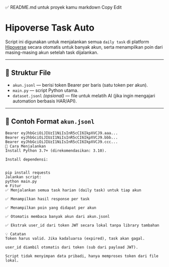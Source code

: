 ✅ README.md untuk proyek kamu
markdown
Copy
Edit
# Hipoverse Task Auto

Script ini digunakan untuk menjalankan semua `daily task` di platform [Hipoverse](https://hipoverse.xyz/join?ref=927137319058829362) secara otomatis untuk banyak akun, serta menampilkan poin dari masing-masing akun setelah task dijalankan.

---

## 📁 Struktur File

- `akun.jsonl` — berisi token Bearer per baris (satu token per akun).
- `main.py` — script Python utama.
- `dataset.jsonl` *(opsional)* — file untuk melatih AI (jika ingin mengajari automation berbasis HAR/API).

---

## 🧾 Contoh Format `akun.jsonl`

```text
Bearer eyJhbGciOiJIUzI1NiIsInR5cCI6IkpXVCJ9.aaa...
Bearer eyJhbGciOiJIUzI1NiIsInR5cCI6IkpXVCJ9.bbb...
Bearer eyJhbGciOiJIUzI1NiIsInR5cCI6IkpXVCJ9.ccc...
🚀 Cara Menjalankan
Install Python 3.7+ (direkomendasikan: 3.10).

Install dependensi:


pip install requests
Jalankan script:
python main.py
⚙️ Fitur
✅ Menjalankan semua task harian (daily task) untuk tiap akun

✅ Menampilkan hasil response per task

✅ Menampilkan poin yang didapat per akun

✅ Otomatis membaca banyak akun dari akun.jsonl

✅ Ekstrak user_id dari token JWT secara lokal tanpa library tambahan

💡 Catatan
Token harus valid. Jika kadaluarsa (expired), task akan gagal.

user_id diambil otomatis dari token (sub dari payload JWT).

Script tidak menyimpan data pribadi, hanya memproses token dari file lokal.
